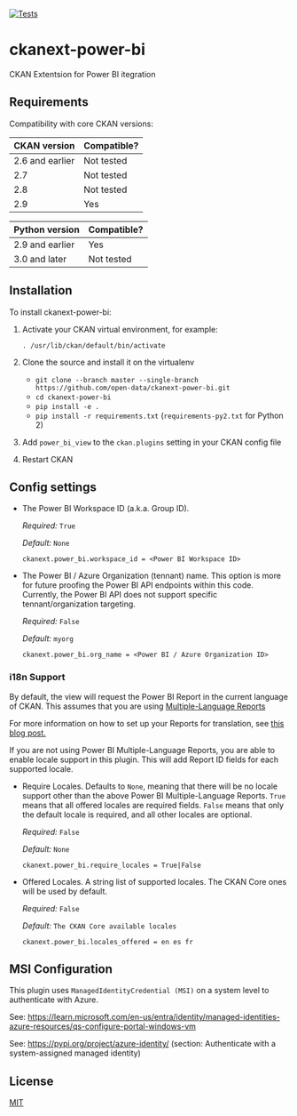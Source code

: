 [![Tests](https://github.com/open-data/ckanext-power-bi/workflows/Tests/badge.svg?branch=main)](https://github.com/open-data/ckanext-power-bi/actions)

# ckanext-power-bi

CKAN Extentsion for Power BI itegration


## Requirements

Compatibility with core CKAN versions:

| CKAN version    | Compatible?   |
| --------------- | ------------- |
| 2.6 and earlier | Not tested    |
| 2.7             | Not tested    |
| 2.8             | Not tested    |
| 2.9             | Yes    |

| Python version    | Compatible?   |
| --------------- | ------------- |
| 2.9 and earlier | Yes    |
| 3.0 and later             | Not tested    |

## Installation

To install ckanext-power-bi:

1. Activate your CKAN virtual environment, for example:

     `. /usr/lib/ckan/default/bin/activate`

2. Clone the source and install it on the virtualenv

    - `git clone --branch master --single-branch https://github.com/open-data/ckanext-power-bi.git`
    - `cd ckanext-power-bi`
    - `pip install -e .`
    - `pip install -r requirements.txt` (`requirements-py2.txt` for Python 2)

3. Add `power_bi_view` to the `ckan.plugins` setting in your CKAN
   config file

4. Restart CKAN

## Config settings

- The Power BI Workspace ID (a.k.a. Group ID).

  *Required:* `True`

  *Default:* `None`

  ```
  ckanext.power_bi.workspace_id = <Power BI Workspace ID>
  ```
- The Power BI / Azure Organization (tennant) name. This option is more for future proofing the Power BI API endpoints within this code. Currently, the Power BI API does not support specific tennant/organization targeting.

  *Required:* `False`

  *Default:* `myorg`

  ```
  ckanext.power_bi.org_name = <Power BI / Azure Organization ID>
  ```

### i18n Support

By default, the view will request the Power BI Report in the current language of CKAN. This assumes that you are using [Multiple-Language Reports](https://learn.microsoft.com/en-us/power-bi/guidance/multiple-language-translation)

For more information on how to set up your Reports for translation, see [this blog post.](https://powerbi.microsoft.com/en-ca/blog/building-multi-language-reports-for-power-bi-in-2023/)

If you are not using Power BI Multiple-Language Reports, you are able to enable locale support in this plugin. This will add Report ID fields for each supported locale.

- Require Locales. Defaults to `None`, meaning that there will be no locale support other than the above Power BI Multiple-Language Reports. `True` means that all offered locales are required fields. `False` means that only the default locale is required, and all other locales are optional.

  *Required:* `False`

  *Default:* `None`

  ```
  ckanext.power_bi.require_locales = True|False
  ```

- Offered Locales. A string list of supported locales. The CKAN Core ones will be used by default.

  *Required:* `False`

  *Default:* `The CKAN Core available locales`

  ```
  ckanext.power_bi.locales_offered = en es fr
  ```


## MSI Configuration

This plugin uses `ManagedIdentityCredential (MSI)` on a system level to authenticate with Azure.

See: https://learn.microsoft.com/en-us/entra/identity/managed-identities-azure-resources/qs-configure-portal-windows-vm

See: https://pypi.org/project/azure-identity/ (section: Authenticate with a system-assigned managed identity)

## License

[MIT](https://raw.githubusercontent.com/open-data/ckanext-power-bi/master/LICENSE)
